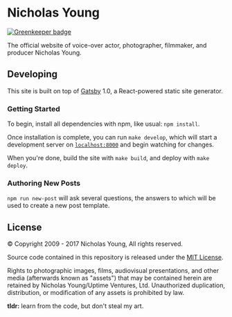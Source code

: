 # Nicholas Young

[![Greenkeeper badge](https://badges.greenkeeper.io/nicholaswyoung/web.svg)](https://greenkeeper.io/)

The official website of voice-over actor, photographer, filmmaker, and producer Nicholas Young.

## Developing

This site is built on top of
[Gatsby](https://github.com/gatsbyjs/gatsby/tree/1.0/) 1.0, a React-powered
static site generator.

### Getting Started

To begin, install all dependencies with npm, like usual: `npm install`.

Once installation is complete, you can run `make develop`, which will start a
development server on [`localhost:8000`](http://localhost:8000) and begin
watching for changes.

When you're done, build the site with `make build`, and deploy with `make
deploy`.

### Authoring New Posts

`npm run new-post` will ask several questions, the answers to which will be used
to create a new post template.

## License

&copy; Copyright 2009 - 2017 Nicholas Young, All rights reserved.

Source code contained in this repository is released under the [MIT
License](https://opensource.org/licenses/MIT).

Rights to photographic images, films, audiovisual presentations, and other media (afterwards known as "assets") that may be contained herein are retained by Nicholas Young/Uptime Ventures, Ltd. Unauthorized duplication, distribution, or modification of any assets is prohibited by law.

**tldr:** learn from the code, but don't steal my art.
